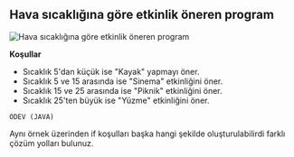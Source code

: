 ## Hava sıcaklığına göre etkinlik öneren program
![Hava sıcaklığına göre etkinlik öneren program](https://patika-prod.s3-eu-central-1.amazonaws.com/userFiles/mevlut/projects/93RGJiQExnYHKrxRb-sicakliga-gore-etkinlik-oneren-program)

**Koşullar**
* Sıcaklık 5'dan küçük ise "Kayak" yapmayı öner.
* Sıcaklık 5 ve 15 arasında ise "Sinema" etkinliğini öner.
* Sıcaklık 15 ve 25 arasında ise "Piknik" etkinliğini öner.
* Sıcaklık 25'ten büyük ise "Yüzme" etkinliğini öner.

```
ÖDEV (JAVA)
```
Aynı örnek üzerinden if koşulları başka hangi şekilde oluşturulabilirdi farklı çözüm yolları bulunuz.